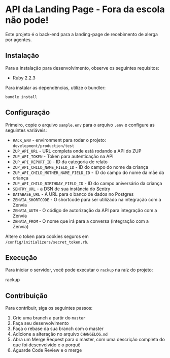 # API da Landing Page - Fora da escola não pode!

Este projeto é o back-end para a landing-page de recebimento de alerga por agentes.

## Instalação

Para a instalação para desenvolvimento, observe os seguintes requisitos:

* Ruby 2.2.3

Para instalar as dependências, utilize o bundler:

    bundle install

## Configuração

Primeiro, copie o arquivo `sample.env` para o arquivo `.env` e configure as seguintes variáveis:

* `RACK_ENV` - environment para rodar o projeto: `development/production/test`
* `ZUP_API_URL` - URL completa onde está rodando a API do ZUP
* `ZUP_API_TOKEN` - Token para autenticação na API
* `ZUP_API_REPORT_ID` - ID da categoria de relato
* `ZUP_API_CHILD_NAME_FIELD_ID` - ID do campo do nome da criança
* `ZUP_API_CHILD_MOTHER_NAME_FIELD_ID` - ID do campo do nome da mãe da criança
* `ZUP_API_CHILD_BIRTHDAY_FIELD_ID` - ID do campo aniversário da criança
* `SENTRY_URL` - a DSN de sua instância do [Sentry](https://sentry.io)
* `DATABASE_URL` - A URL para o banco de dados no Postgres
* `ZENVIA_SHORTCODE` - O shortcode para ser utilizado na integração com a Zenvia
* `ZENVIA_AUTH` - O código de autorização da API para integração com a Zenvia
* `ZENVIA_FROM` - O nome que irá para a conversa (integração com a Zenvia)

Altere o token para cookies seguros em `/config/initializers/secret_token.rb`.

## Execução

Para iniciar o servidor, você pode executar o `rackup` na raíz do projeto:

   rackup

## Contribuição

Para contribuir, siga os seguintes passos:

1. Crie uma branch a partir do `master`
1. Faça seu desenvolvimento
1. Faça o rebase da sua branch com o master
1. Adicione a alteração no arquivo `CHANGELOG.md`
1. Abra um Merge Request para o master, com uma descrição completa do que foi desenvolvido e o porquê
1. Aguarde Code Review e o merge
